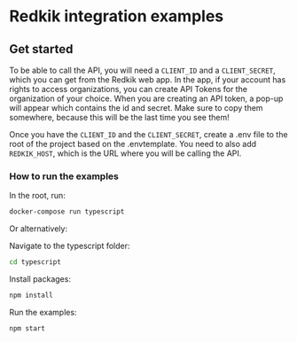 # Redkik integration examples

## Get started

To be able to call the API, you will need a `CLIENT_ID` and a `CLIENT_SECRET`, which you can get from the Redkik web app. In the app, if your account has rights to access organizations, you can create API Tokens for the organization of your choice. When you are creating an API token, a pop-up will appear which contains the id and secret. Make sure to copy them somewhere, because this will be the last time you see them!

Once you have the `CLIENT_ID` and the `CLIENT_SECRET`, create a .env file to the root of the project based on the .envtemplate. You need to also add `REDKIK_HOST`, which is the URL where you will be calling the API.

### How to run the examples

In the root, run:

```bash
docker-compose run typescript
```

Or alternatively:

Navigate to the typescript folder:

```bash
cd typescript
```

Install packages:

```bash
npm install
```

Run the examples:

```bash
npm start
```
